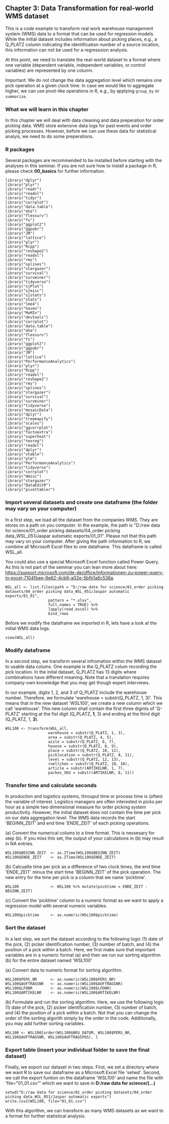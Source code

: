 ## Chapter 3: Data Transformation for real-world WMS dataset

This is a code example to transform real work warehouse management system (WMS) data to a format that can be used for regression models. While the initial dataset includes information about picking places, e.g., a Q_PLATZ column indicating the identification number of a source location, this information can not be used for a regresssion analysis.

At this point, we need to translate the real-world dataset to a format where one variable (dependent variable, independent variables, or control variables) are represented by one column. 

Important: We do not change the data aggregation level which remains one pick operation at a given clock time. In case we would like to aggregate higher, we can use  pivot-like operations in R, e.g., by applying `group_by` or `summarize`.

### What we will learn in this chapter

In this chapter we will deal with data cleaning and data preperation for order picking data. WMS store extensive data logs for past events and order picking processes. However, before we can use these data for statistical analyis, we need to do some preperations.


### R packages

Several packages are recommended to be installed before starting with the analyses in this seminar. If you are not sure how to install a package in R, please check **00_basics** for further information.

```
library("dplyr")                                                
library("plyr")                                                 
library("readr")  
library("readxl")
library("tidyr")
library("corrplot")
library("data.table")
library("eha")
library("flexsurv")
library("fs")
library("ggplot2")
library("ggpubr")
library("JM")
library("lattice")
library("plyr")
library("Rcpp")
library("reshape2")
library("readxl")
library("rms")
library("splines")
library("stargazer")
library("survival")
library("survminer")
library("tidyverse")
library("sjPlot")
library("sjmisc")
library("sjstats")
library("stats")
library("lme4")
library("haven")
library("MuMIn")
library("devtools")
library("corrplot")
library("data.table")
library("eha")
library("flexsurv")
library("fs")
library("ggplot2")
library("ggpubr")
library("JM")
library("lattice")
library("PerformanceAnalytics")
library("plyr")
library("Rcpp")
library("readxl")
library("reshape2")
library("rms")
library("splines")
library("stargazer")
library("survival")
library("survminer")
library("tidyverse")
library("mosaicData")
library("dplyr")
library("treemapify")
library("scales")
library("ggcorrplot")
library("factoextra")
library("superheat")
library("texreg")
library("readxl")
library("dplyr")
library("vtable")
library("plm")
library("PerformanceAnalytics")
library("tidyverse")
library("corrplot")
library("Hmisc")
library("stargazer")
library("DataEditR")
library("pivottabler")
```

### Import several datasets and create one dataframe (the folder may vary on your computer)
In a first step, we load all the dataset from the companies WMS. They are stores on a path on you computer. In the example, the path is "D:/raw data for science/01_order picking datasets/04_order picking data_WSL_051/Jaspar automatic exports/01_01". Please not that this path may vary on your computer. After giving the path information to R, we combine all Microsoft Excel files to one dataframe. This dataframe is called WSL_all.

You could also use a special Microsoft Excel function called Power Query. As this is not part of the seminar you can lean more about here: https://support.microsoft.com/de-de/office/informationen-zu-power-query-in-excel-7104fbee-9e62-4cb9-a02e-5bfb1a6c536a.

```
WSL_all <- list.files(path = "D:/raw data for science/01_order picking datasets/04_order picking data_WSL_051/Jaspar automatic exports/01_01",    
                   pattern = "*.xlsx",
                   full.names = TRUE) %>% 
                   lapply(read_excel) %>%                                           
                   bind_rows  
```

Before we modify the dataframe we imported in R, lets have a look at the initial WMS data logs.

```
view(WSL_all)
```

### Modify dataframe
In a second step, we transform several infromation within the WMS dataset to usable data colums. One example is the Q_PLATZ colum recording the pick location. In the inital dataset, Q_PLATZ has 13 digits where combinations have different meaning. Note that a translation requires company-own knowledge that you may get though expert interviews. 

In our example, digits 1, 2, and 3 of Q_PLATZ include the warehouse number. Therefore, we formulate 'warehouse = substr(Q_PLATZ, 1, 3)'. This means that in the new dataset 'WSL100', we create a new column which we call 'warehouse'. This new column shall contain the first three digints of 'Q-PLATZ' starting at the fist digit (Q_PLATZ, **1**, 3) and ending at the third digit (Q_PLATZ, 1, **3**).

```
WSL100 <- transform(WSL_all, 
                   warehouse = substr(Q_PLATZ, 1, 3), 
                   area = substr(Q_PLATZ, 4, 5), 
                   aisle = substr(Q_PLATZ, 6, 7),
                   houese = substr(Q_PLATZ, 8, 9),
                   place = substr(Q_PLATZ, 10, 11),
                   picklocation = substr(Q_PLATZ, 8, 11),
                   level = substr(Q_PLATZ, 12, 13),
                   roellchen = substr(Q_PLATZ, 10, 10),
                   article = substr(ARTIKELNR, 1, 7),
                   packes_SKU = substr(ARTIKELNR, 8, 11))
```

### Transfer time and calculate seconds
In production and logistics systems, throuput time or process time is (often) the variable of interest. Logistics managers are often interested in picks per hour as a simple two dimensional measure for order picking system productivity. However, the initial dataset does not contain the time per pick on our data aggregation level. The WMS data records the start 'BEGINN_ZEIT' and end time 'ENDE_ZEIT' of each picking operations. 

(a) Convert the numerical colums to a time format. This is nessesary for step (b). If you miss this set, the output of your calculations in (b) may result in NA entries. 
```
WSL100$BEGINN_ZEIT  <- as.ITime(WSL100$BEGINN_ZEIT)
WSL100$ENDE_ZEIT    <- as.ITime(WSL100$ENDE_ZEIT)
```

(b) Calcualte time per pick as a difference of two clock times, the end time 'ENDE_ZEIT' minus the start time 'BEGINN_ZEIT' of the pick operation. The new entry for the time per pick is a column that we name 'picktime'.
```
WSL100              <- WSL100 %>% mutate(picktime = ENDE_ZEIT - BEGINN_ZEIT)
```

(c) Convert the 'picktime' column to a numeric format as we want to apply a regression model with several numeric variables.
```
WSL100$picktime     <- as.numeric(WSL100$picktime)
```


### Sort the dataset
In a last step, we sort the dataset according to the following logic (1) date of the pick, (2) picker identification number, (3) number of batch, and (4) the position of a pick within a batch. Here, we first make sure that important variables are in a numeric format (a) and then we run our sorting algorithm (b) for the entire dataset named 'WSL100'

(a) Convert data to numeric format for sorting algorithm.
```
WSL100$PERS_NR      <- as.numeric(WSL100$PERS_NR)
WSL100$AUFTRAGSNR   <- as.numeric(WSL100$AUFTRAGSNR)
WSL100$LFDNR        <- as.numeric(WSL100$LFDNR)
WSL100$ARTIKELNR    <- as.numeric(WSL100$ARTIKELNR)
```

(b) Formulate and run the sorting algorithm. Here, we use the following logic (1) date of the pick, (2) picker identification number, (3) number of batch, and (4) the position of a pick within a batch. Not that you can change the order of the sorting algorith simply by the order in the code. Additionally, you may add further sorting variables.

```
WSL100 <- WSL100[order(WSL100$NEU_DATUM, WSL100$PERS_NR, WSL100$AUFTRAGSNR, WSL100$AUFTRAGSPOS), ]
```

### Export table (insert your individual folder to save the final dataset)
Finally, we export our dataset in two steps. First, we set a directory where we want R to save our dataframe as a Microsoft Excel file 'setwd'. Second, we call the export funtion on the dataframe 'WSL100' and name the file with 'file="01_01.csv"' which we want to save in **D:/raw data for science/(...)** 

```
setwd("D:/raw data for science/01_order picking datasets/04_order picking data_WSL_051/Jaspar automatic exports")
write.csv2(WSL100, file="01_01.csv")
```

With this algorithm, we can transform as many WMS datasets as we want to a format for further statistical analysis.
